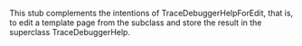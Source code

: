 This stub complements the intentions of TraceDebuggerHelpForEdit, that is, to edit a template page from the subclass and store the result in the superclass TraceDebuggerHelp.